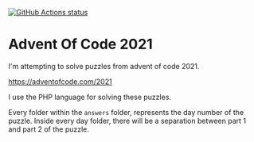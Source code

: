 
[![GitHub Actions status](https://github.com/mentosmenno2/advent-of-code-2021/workflows/Build%20%26%20test/badge.svg)](https://github.com/mentosmenno2/advent-of-code-2021/actions)

# Advent Of Code 2021

I'm attempting to solve puzzles from advent of code 2021.

https://adventofcode.com/2021

I use the PHP language for solving these puzzles.

Every folder within the `answers` folder, represents the day number of the puzzle.
Inside every day folder, there will be a separation between part 1 and part 2 of the puzzle.
